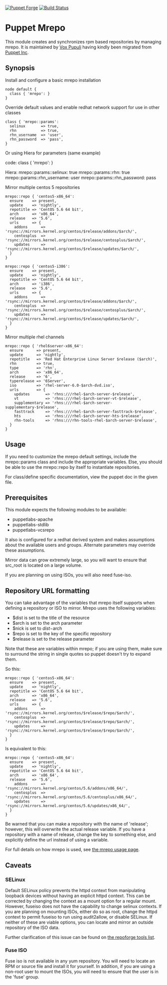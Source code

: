 [![Puppet Forge](http://img.shields.io/puppetforge/v/puppet/mrepo.svg)](https://forge.puppetlabs.com/puppet/mrepo)
[![Build Status](https://travis-ci.org/voxpupuli/puppet-mrepo.svg?branch=master)](https://travis-ci.org/voxpupuli/puppet-mrepo)

# Puppet Mrepo #

This module creates and synchronizes rpm based repositories by managing mrepo.
It is maintained by [Vox Pupuli](https://voxpupuli.org/) having kindly been migrated from [Puppet Inc](https://www.puppet.com/).

## Synopsis ##

Install and configure a basic mrepo installation

    node default {
      class { 'mrepo': }
    }

Override default values and enable redhat network support for use in other classes

    class { 'mrepo::params':
      selinux       => true,
      rhn           => true,
      rhn_username  => 'user',
      rhn_password  => 'pass',
    }

Or using Hiera for parameters (same example)

  code:
    class { 'mrepo': }

  Hiera:
    mrepo::params::selinux: true
    mrepo::params::rhn: true
    mrepo::params::rhn_username: user
    mrepo::params::rhn_password: pass

Mirror multiple centos 5 repositories

    mrepo::repo { 'centos5-x86_64':
      ensure    => present,
      update    => 'nightly',
      repotitle => 'CentOS 5.6 64 bit',
      arch      => 'x86_64',
      release   => '5.6',
      urls      => {
        addons      => 'rsync://mirrors.kernel.org/centos/$release/addons/$arch/',
        centosplus  => 'rsync://mirrors.kernel.org/centos/$release/centosplus/$arch/',
        updates     => 'rsync://mirrors.kernel.org/centos/$release/updates/$arch/',
      }
    }

    mrepo::repo { 'centos5-i386':
      ensure    => present,
      update    => 'nightly',
      repotitle => 'CentOS 5.6 64 bit',
      arch      => 'i386',
      release   => '5.6',
      urls      => {
        addons      => 'rsync://mirrors.kernel.org/centos/$release/addons/$arch/',
        centosplus  => 'rsync://mirrors.kernel.org/centos/$release/centosplus/$arch/',
        updates     => 'rsync://mirrors.kernel.org/centos/$release/updates/$arch/',
      }
    }

Mirror multiple rhel channels

    mrepo::repo { 'rhel6server-x86_64':
      ensure      => present,
      update      => 'nightly',
      repotitle   => 'Red Hat Enterprise Linux Server $release ($arch)',
      rhn         => true,
      type        => 'rhn',
      arch        => 'x86_64',
      release     => '6',
      typerelease => '6Server',
      iso         => 'rhel-server-6.0-$arch-dvd.iso',
      urls        => {
        updates       => 'rhns:///rhel-$arch-server-$release',
        vt            => 'rhns:///rhel-$arch-server-vt-$release',
        supplementary => 'rhns:///rhel-$arch-server-supplementary-$release',
        fasttrack     => 'rhns:///rhel-$arch-server-fasttrack-$release',
        hts           => 'rhns:///rhel-$arch-server-hts-$release',
        rhn-tools     => 'rhns:///rhn-tools-rhel-$arch-server-$release',
      }
    }

## Usage ##

If you need to customize the mrepo default settings, include the mrepo::params
class and include the appropriate variables. Else, you should be able to use
the mrepo::repo by itself to instantiate repositories.

For class/define specific documentation, view the puppet doc in the given file.

## Prerequisites ##

This module expects the following modules to be available:

  - puppetlabs-apache
  - puppetlabs-stdlib
  - puppetlabs-vcsrepo

It also is configured for a redhat derived system and makes assumptions about
the available users and groups. Alternate parameters may override these
assumptions.

Mirror data can grow extremely large, so you will want to ensure that src\_root
is located on a large volume.

If you are planning on using ISOs, you will also need fuse-iso.

## Repository URL formatting ##

You can take advantage of the variables that mrepo itself supports when
defining a repository or ISO to mirror. Mrepo uses the following variables:

  - $dist is set to the title of the resource
  - $arch is set to the arch parameter
  - $nick is set to $dist-$arch
  - $repo is set to the key of the specific repository
  - $release is set to the release parameter

Note that these are variables within mrepo; if you are using them, make sure to
surround the string in single quotes so puppet doesn't try to expand them.

So this:

    mrepo::repo { 'centos5-x86_64':
      ensure    => present,
      update    => 'nightly',
      repotitle => 'CentOS 5.6 64 bit',
      arch      => 'x86_64',
      release   => '5.6',
      urls      => {
        addons      => 'rsync://mirrors.kernel.org/centos/$release/$repo/$arch/',
        centosplus  => 'rsync://mirrors.kernel.org/centos/$release/$repo/$arch/',
        updates     => 'rsync://mirrors.kernel.org/centos/$release/$repo/$arch/',
      }
    }

Is equivalent to this:

    mrepo::repo { 'centos5-x86_64':
      ensure    => present,
      update    => 'nightly',
      repotitle => 'CentOS 5.6 64 bit',
      arch      => 'x86_64',
      release   => '5.6',
        addons      => 'rsync://mirrors.kernel.org/centos/5.6/addons/x86_64/',
        centosplus  => 'rsync://mirrors.kernel.org/centos/5.6/centosplus/x86_64/',
        updates     => 'rsync://mirrors.kernel.org/centos/5.6/updates/x86_64/',
      }
    }

Be warned that you can make a repository with the name of 'release'; however,
this will overwrite the actual release variable. If you have a repository with
a name of release, change the key to something else, and explicitly define the
url instead of using a variable.

For full details on how mrepo is used, see [the mrepo usage
page](https://github.com/dagwieers/mrepo/blob/master/docs/usage.txt).

## Caveats ##

### SELinux ###

Default SELinux policy prevents the httpd context from manipulating loopback
devices without having an explicit httpd context. This can be corrected by
changing the context as a mount option for a regular mount. However, fuseiso
does not have the capability to change selinux contexts. If you are planning on
mounting ISOs, either do so as root, change the httpd context to permit fuseiso
to run using audit2allow, or disable SELinux. If neither of these are viable
options, you can locate and mirror an outside repository of the ISO data.

Further clarification of this issue can be found on [the repoforge tools
list](http://lists.repoforge.org/pipermail/tools/2007-July/000877.html).

### Fuse ISO ###

Fuse iso is not available in any yum repository. You will need to locate an RPM or source file and install it for yourself. In addition, if you are using a non-root user to mount the ISOs, you will need to ensure that the user is in the 'fuse' group.
